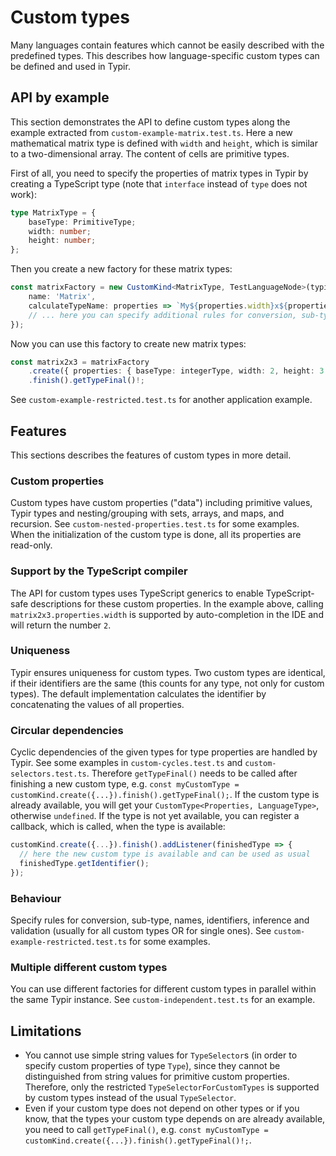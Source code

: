 # Custom types

Many languages contain features which cannot be easily described with the predefined types.
This describes how language-specific custom types can be defined and used in Typir.


## API by example

This section demonstrates the API to define custom types along the example extracted from `custom-example-matrix.test.ts`. Here a new mathematical matrix type is defined with `width` and `height`, which is similar to a two-dimensional array. The content of cells are primitive types.

First of all, you need to specify the properties of matrix types in Typir by creating a TypeScript type (note that `interface` instead of `type` does not work):

```typescript
type MatrixType = {
    baseType: PrimitiveType;
    width: number;
    height: number;
};
```

Then you create a new factory for these matrix types:

```typescript
const matrixFactory = new CustomKind<MatrixType, TestLanguageNode>(typir, {
    name: 'Matrix',
    calculateTypeName: properties => `My${properties.width}x${properties.height}Matrix`,
    // ... here you can specify additional rules for conversion, sub-types, ... for all matrix types ...
});
```

Now you can use this factory to create new matrix types:

```typescript
const matrix2x3 = matrixFactory
    .create({ properties: { baseType: integerType, width: 2, height: 3 } })
    .finish().getTypeFinal()!;
```

See `custom-example-restricted.test.ts` for another application example.


## Features

This sections describes the features of custom types in more detail.

### Custom properties

Custom types have custom properties ("data") including primitive values, Typir types and nesting/grouping with sets, arrays, and maps, and recursion.
See `custom-nested-properties.test.ts` for some examples.
When the initialization of the custom type is done, all its properties are read-only.

### Support by the TypeScript compiler

The API for custom types uses TypeScript generics to enable TypeScript-safe descriptions for these custom properties.
In the example above, calling `matrix2x3.properties.width` is supported by auto-completion in the IDE and will return the number `2`.

### Uniqueness

Typir ensures uniqueness for custom types.
Two custom types are identical, if their identifiers are the same (this counts for any type, not only for custom types).
The default implementation calculates the identifier by concatenating the values of all properties.

### Circular dependencies

Cyclic dependencies of the given types for type properties are handled by Typir.
See some examples in `custom-cycles.test.ts` and `custom-selectors.test.ts`.
Therefore `getTypeFinal()` needs to be called after finishing a new custom type, e.g. `const myCustomType = customKind.create({...}).finish().getTypeFinal();`.
If the custom type is already available, you will get your `CustomType<Properties, LanguageType>`, otherwise `undefined`.
If the type is not yet available, you can register a callback, which is called, when the type is available:

```typescript
customKind.create({...}).finish().addListener(finishedType => {
  // here the new custom type is available and can be used as usual
  finishedType.getIdentifier();
});
```

### Behaviour

Specify rules for conversion, sub-type, names, identifiers, inference and validation (usually for all custom types OR for single ones).
See `custom-example-restricted.test.ts` for some examples.

### Multiple different custom types

You can use different factories for different custom types in parallel within the same Typir instance.
See `custom-independent.test.ts` for an example.


## Limitations

- You cannot use simple string values for `TypeSelector`s (in order to specify custom properties of type `Type`), since they cannot be distinguished from string values for primitive custom properties.
  Therefore, only the restricted `TypeSelectorForCustomTypes` is supported by custom types instead of the usual `TypeSelector`.
- Even if your custom type does not depend on other types or if you know, that the types your custom type depends on are already available,
  you need to call `getTypeFinal()`, e.g. `const myCustomType = customKind.create({...}).finish().getTypeFinal()!;`.
